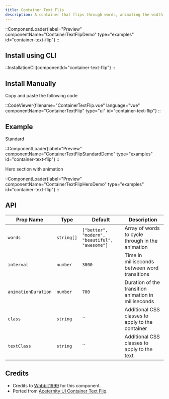 ```yaml
---
title: Container Text Flip
description: A container that flips through words, animating the width.
---
```


::ComponentLoader{label="Preview" componentName="ContainerTextFlipDemo" type="examples" id="container-text-flip"}
::

## Install using CLI

::InstallationCli{componentId="container-text-flip"}
::

## Install Manually

Copy and paste the following code

::CodeViewer{filename="ContainerTextFlip.vue" language="vue" componentName="ContainerTextFlip" type="ui" id="container-text-flip"}
::

## Example

Standard

::ComponentLoader{label="Preview" componentName="ContainerTextFlipStandardDemo" type="examples" id="container-text-flip"}
::

Hero section with animation

::ComponentLoader{label="Preview" componentName="ContainerTextFlipHeroDemo" type="examples" id="container-text-flip"}
::

## API

| Prop Name           | Type       | Default                                        | Description                                          |
| ------------------- | ---------- | ---------------------------------------------- | ---------------------------------------------------- |
| `words`             | `string[]` | `["better", "modern", "beautiful", "awesome"]` | Array of words to cycle through in the animation     |
| `interval`          | `number`   | `3000`                                         | Time in milliseconds between word transitions        |
| `animationDuration` | `number`   | `700`                                          | Duration of the transition animation in milliseconds |
| `class`             | `string`   | ``                                             | Additional CSS classes to apply to the container     |
| `textClass`         | `string`   | ``                                             | Additional CSS classes to apply to the text          |

## Credits

- Credits to [Whbbit1999](https://github.com/Whbbit1999) for this component.
- Ported from [Aceternity UI Container Text Flip](https://ui.aceternity.com/components/container-text-flip).
